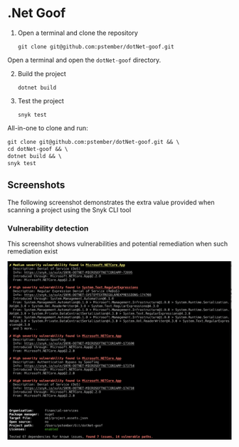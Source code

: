 # .Net Goof

1. Open a terminal and clone the repository

   ```console
   git clone git@github.com:pstember/dotNet-goof.git
   ```

Open a terminal and open the `dotNet-goof` directory.

2. Build the project

   ```console
   dotnet build
   ```

3. Test the project

   ```console
   snyk test
   ```

All-in-one to clone and run:

```console
git clone git@github.com:pstember/dotNet-goof.git && \
cd dotNet-goof && \
dotnet build && \
snyk test
```

## Screenshots

The following screenshot demonstrates the extra value provided when scanning a
project using the Snyk CLI tool

### Vulnerability detection

This screenshot shows vulnerabilities and potential remediation when such remediation exist

![Vulnerability detection screenshot](screenshots/vulnerabilities-screen.png "Vulnerability detection")
